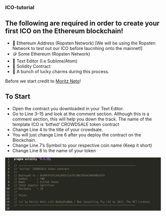 ### ICO-tutorial

## The following are required in order to create your first ICO on the Ethereum blockchain!
- 📃 Ethereum Address (Ropsten Network) [We will be using the Ropsten Network to test out our ICO before laucnhing onto the mainnet!]
- 🪙 Some Ethereum (Ropsten Network)
- 📜 Text Editor (I.e Sublime/Atom)
- 📝 Solidity Contract
- 🤞 A bunch of lucky charms during this process. 

Before we start credit to [Moritz Neto][1]!

## To Start
- Open the contract you downloaded in your Text Editor.
- Go to Line 3–15 and look at the comment section. Although this is a comment section, this will help you down the track. The name of the template ICO is ‘bitfwd’ CROWDSALE token contract
- Change Line 4 to the title of your crowdsale.
- You will just change Line 6 after you deploy the contract on the Blockchain.
- Change Line 7’s Symbol to your respective coin name (Keep it short)
- Change Line 8 to the name of your token

![My Image](images/ico%20name%20pic.png)




[1]: https://medium.com/bitfwd/how-to-do-an-ico-on-ethereum-in-less-than-20-minutes-a0062219374 "Moritz Neto"
